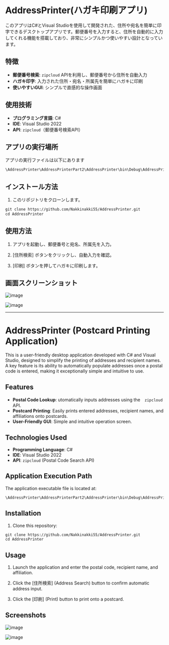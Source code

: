 # AddressPrinter(ハガキ印刷アプリ)

このアプリはC#とVisual Studioを使用して開発された、住所や宛名を簡単に印字できるデスクトップアプリです。郵便番号を入力すると、住所を自動的に入力してくれる機能を搭載しており、非常にシンプルかつ使いやすい設計となっています。

## 特徴
- **郵便番号検索**: `zipcloud` APIを利用し、郵便番号から住所を自動入力
- **ハガキ印字**: 入力された住所・宛名・所属先を簡単にハガキに印刷
- **使いやすいGUI**: シンプルで直感的な操作画面

## 使用技術
- **プログラミング言語**: C#
- **IDE**: Visual Studio 2022
- **API**: `zipcloud`（郵便番号検索API）

## アプリの実行場所
アプリの実行ファイルは以下にあります
```txt
\AddressPrinter\AddressPrinterPart2\AddressPrinter\bin\Debug\AddressPrinter.exe
```

## インストール方法
1. このリポジトリをクローンします。
```txt
git clone https://github.com/Nakkinakki55/AddressPrinter.git
cd AddressPrinter
```

## 使用方法
1. アプリを起動し、郵便番号と宛名、所属先を入力。

2. [住所検索] ボタンをクリックし、自動入力を確認。

3. [印刷] ボタンを押してハガキに印刷します。

## 画面スクリーンショット
![image](https://github.com/user-attachments/assets/ea112fc6-530c-48bc-b78a-48627b856ea7)

![image](https://github.com/user-attachments/assets/ec105275-a080-4d04-9f69-94627188f299)

---

# AddressPrinter (Postcard Printing Application)

This is a user-friendly desktop application developed with C# and Visual Studio, designed to simplify the printing of addresses and recipient names. A key feature is its ability to automatically populate addresses once a postal code is entered, making it exceptionally simple and intuitive to use.

## Features
- **Postal Code Lookup**: utomatically inputs addresses using the　`zipcloud` API.
- **Postcard Printing**: Easily prints entered addresses, recipient names, and affiliations onto postcards.
- **User-Friendly GUI**: Simple and intuitive operation screen.

## Technologies Used
- **Programming Language**: C#
- **IDE**: Visual Studio 2022
- **API**: `zipcloud` (Postal Code Search API)

## Application Execution Path
The application executable file is located at:
```txt
\AddressPrinter\AddressPrinterPart2\AddressPrinter\bin\Debug\AddressPrinter.exe
```

## Installation
1. Clone this repository:
```txt
git clone https://github.com/Nakkinakki55/AddressPrinter.git
cd AddressPrinter
```

## Usage
1. Launch the application and enter the postal code, recipient name, and affiliation.

2. Click the [住所検索] (Address Search) button to confirm automatic address input.

3. Click the [印刷] (Print) button to print onto a postcard.

## Screenshots
![image](https://github.com/user-attachments/assets/ea112fc6-530c-48bc-b78a-48627b856ea7)

![image](https://github.com/user-attachments/assets/ec105275-a080-4d04-9f69-94627188f299)





